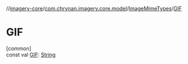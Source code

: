 //[imagery-core](../../../index.md)/[com.chrynan.imagery.core.model](../index.md)/[ImageMimeTypes](index.md)/[GIF](-g-i-f.md)

# GIF

[common]\
const val [GIF](-g-i-f.md): [String](https://kotlinlang.org/api/latest/jvm/stdlib/kotlin/-string/index.html)
